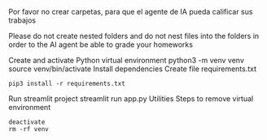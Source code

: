 Por favor no crear carpetas, para que el agente de IA pueda calificar sus trabajos

Please do not create nested folders and do not nest files into the folders in order to the AI agent be able to grade your homeworks

Create and activate Python virtual environment
    python3 -m venv venv
    source venv/bin/activate
Install dependencies
Create file requirements.txt

    pip3 install -r requirements.txt
Run streamlit project
    streamlit run app.py 
Utilities
Steps to remove virtual environment

    deactivate
    rm -rf venv